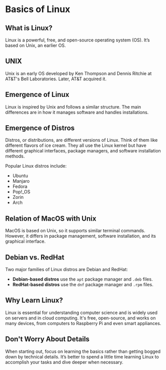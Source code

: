 # Basics of Linux

## What is Linux?

Linux is a powerful, free, and open-source operating system (OS). It’s based on Unix, an earlier OS.

## UNIX

Unix is an early OS developed by Ken Thompson and Dennis Ritchie at AT&T's Bell Laboratories. Later, AT&T acquired it.

## Emergence of Linux

Linux is inspired by Unix and follows a similar structure. The main differences are in how it manages software and handles installations.

## Emergence of Distros

Distros, or distributions, are different versions of Linux. Think of them like different flavors of ice cream. They all use the Linux kernel but have different graphical interfaces, package managers, and software installation methods.

Popular Linux distros include:
- Ubuntu
- Manjaro
- Fedora
- Pop!_OS
- Zorin
- Arch

## Relation of MacOS with Unix

MacOS is based on Unix, so it supports similar terminal commands. However, it differs in package management, software installation, and its graphical interface.

## Debian vs. RedHat

Two major families of Linux distros are Debian and RedHat:

- **Debian-based distros** use the `apt` package manager and `.deb` files.
- **RedHat-based distros** use the `dnf` package manager and `.rpm` files.

## Why Learn Linux?

Linux is essential for understanding computer science and is widely used on servers and in cloud computing. It's free, open-source, and works on many devices, from computers to Raspberry Pi and even smart appliances.

## Don't Worry About Details

When starting out, focus on learning the basics rather than getting bogged down by technical details. It’s better to spend a little time learning Linux to accomplish your tasks and dive deeper when necessary.

